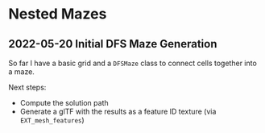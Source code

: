 # Nested Mazes

## 2022-05-20 Initial DFS Maze Generation

So far I have a basic grid and a `DFSMaze` class to connect cells together
into a maze.

Next steps:

* Compute the solution path
* Generate a glTF with the results as a feature ID texture 
  (via `EXT_mesh_features`)